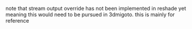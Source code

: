 note that stream output override has not been implemented in reshade yet meaning this would need to be pursued in 3dmigoto. this is mainly for reference 
